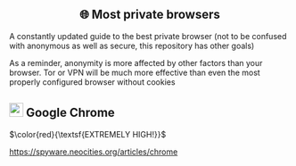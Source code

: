 <h2 align="center">🌐 Most private browsers</h2>

A constantly updated guide to the best private browser (not to be confused with anonymous as well as secure, this repository has other goals)

As a reminder, anonymity is more affected by other factors than your browser. Tor or VPN will be much more effective than even the most properly configured browser without cookies 

<h2> <img src="https://i.ibb.co/jgv4K78/Chrome.png" width="25px"></img> Google Chrome</h2>

$\color{red}{\textsf{EXTREMELY HIGH!}}$

https://spyware.neocities.org/articles/chrome
